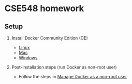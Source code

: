 # CSE548 homework

## Setup

1. Install Docker Community Edition (CE)
    * [Linux](https://docs.docker.com/install/linux/docker-ce/ubuntu/)
    * [Mac](https://store.docker.com/editions/community/docker-ce-desktop-mac)
    * [Windows](https://store.docker.com/editions/community/docker-ce-desktop-windows)

2. Post-installation steps (run Docker as non-root user)
    * Follow the steps in [Manage Docker as a non-root user](https://docs.docker.com/install/linux/linux-postinstall/)
